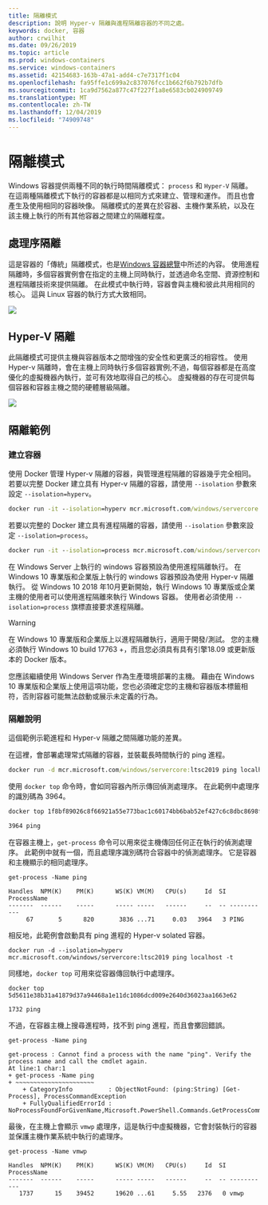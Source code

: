 ```yaml
---
title: 隔離模式
description: 說明 Hyper-v 隔離與進程隔離容器的不同之處。
keywords: docker, 容器
author: crwilhit
ms.date: 09/26/2019
ms.topic: article
ms.prod: windows-containers
ms.service: windows-containers
ms.assetid: 42154683-163b-47a1-add4-c7e7317f1c04
ms.openlocfilehash: fa95ffe1c699a2c837076fcc1b662f6b792b7dfb
ms.sourcegitcommit: 1ca9d7562a877c47f227f1a8e6583cb024909749
ms.translationtype: MT
ms.contentlocale: zh-TW
ms.lasthandoff: 12/04/2019
ms.locfileid: "74909748"
---
```

# <a name="isolation-modes"></a>隔離模式

Windows 容器提供兩種不同的執行時間隔離模式： `process` 和 `Hyper-V` 隔離。 在這兩種隔離模式下執行的容器都是以相同方式來建立、管理和運作。 而且也會產生及使用相同的容器映像。 隔離模式的差異在於容器、主機作業系統，以及在該主機上執行的所有其他容器之間建立的隔離程度。

## <a name="process-isolation"></a>處理序隔離

這是容器的「傳統」隔離模式，也是[Windows 容器總覽](../about/index.md)中所述的內容。 使用進程隔離時，多個容器實例會在指定的主機上同時執行，並透過命名空間、資源控制和進程隔離技術來提供隔離。 在此模式中執行時，容器會與主機和彼此共用相同的核心。  這與 Linux 容器的執行方式大致相同。

![](media/container-arch-process.png)

## <a name="hyper-v-isolation"></a>Hyper-V 隔離
此隔離模式可提供主機與容器版本之間增強的安全性和更廣泛的相容性。 使用 Hyper-v 隔離時，會在主機上同時執行多個容器實例;不過，每個容器都是在高度優化的虛擬機器內執行，並可有效地取得自己的核心。 虛擬機器的存在可提供每個容器和容器主機之間的硬體層級隔離。

![](media/container-arch-hyperv.png)

## <a name="isolation-examples"></a>隔離範例

### <a name="create-container"></a>建立容器

使用 Docker 管理 Hyper-v 隔離的容器，與管理進程隔離的容器幾乎完全相同。 若要以完整 Docker 建立具有 Hyper-v 隔離的容器，請使用 `--isolation` 參數來設定 `--isolation=hyperv`。

```cmd
docker run -it --isolation=hyperv mcr.microsoft.com/windows/servercore:ltsc2019 cmd
```

若要以完整的 Docker 建立具有進程隔離的容器，請使用 `--isolation` 參數來設定 `--isolation=process`。

```cmd
docker run -it --isolation=process mcr.microsoft.com/windows/servercore:ltsc2019 cmd
```

在 Windows Server 上執行的 windows 容器預設為使用進程隔離執行。 在 Windows 10 專業版和企業版上執行的 windows 容器預設為使用 Hyper-v 隔離執行。 從 Windows 10 2018 年10月更新開始，執行 Windows 10 專業版或企業主機的使用者可以使用進程隔離來執行 Windows 容器。 使用者必須使用 `--isolation=process` 旗標直接要求進程隔離。

> [!WARNING]
> 在 Windows 10 專業版和企業版上以進程隔離執行，適用于開發/測試。 您的主機必須執行 Windows 10 build 17763 +，而且您必須具有具有引擎18.09 或更新版本的 Docker 版本。
> 
> 您應該繼續使用 Windows Server 作為生產環境部署的主機。 藉由在 Windows 10 專業版和企業版上使用這項功能，您也必須確定您的主機和容器版本標籤相符，否則容器可能無法啟動或展示未定義的行為。

### <a name="isolation-explanation"></a>隔離說明

這個範例示範進程和 Hyper-v 隔離之間隔離功能的差異。

在這裡，會部署處理常式隔離的容器，並裝載長時間執行的 ping 進程。

``` cmd
docker run -d mcr.microsoft.com/windows/servercore:ltsc2019 ping localhost -t
```

使用 `docker top` 命令時，會如同容器內所示傳回偵測處理序。 在此範例中處理序的識別碼為 3964。

``` cmd
docker top 1f8bf89026c8f66921a55e773bac1c60174bb6bab52ef427c6c8dbc8698f9d7a

3964 ping
```

在容器主機上，`get-process` 命令可以用來從主機傳回任何正在執行的偵測處理序。 此範例中就有一個，而且處理序識別碼符合容器中的偵測處理序。 它是容器和主機顯示的相同處理序。

```
get-process -Name ping

Handles  NPM(K)    PM(K)      WS(K) VM(M)   CPU(s)     Id  SI ProcessName
-------  ------    -----      ----- -----   ------     --  -- -----------
     67       5      820       3836 ...71     0.03   3964   3 PING
```

相反地，此範例會啟動具有 ping 進程的 Hyper-v solated 容器。

```
docker run -d --isolation=hyperv mcr.microsoft.com/windows/servercore:ltsc2019 ping localhost -t
```

同樣地，`docker top` 可用來從容器傳回執行中處理序。

```
docker top 5d5611e38b31a41879d37a94468a1e11dc1086dcd009e2640d36023aa1663e62

1732 ping
```

不過，在容器主機上搜尋進程時，找不到 ping 進程，而且會擲回錯誤。

```
get-process -Name ping

get-process : Cannot find a process with the name "ping". Verify the process name and call the cmdlet again.
At line:1 char:1
+ get-process -Name ping
+ ~~~~~~~~~~~~~~~~~~~~~~
    + CategoryInfo          : ObjectNotFound: (ping:String) [Get-Process], ProcessCommandException
    + FullyQualifiedErrorId : NoProcessFoundForGivenName,Microsoft.PowerShell.Commands.GetProcessCommand
```

最後，在主機上會顯示 `vmwp` 處理序，這是執行中虛擬機器，它會封裝執行的容器並保護主機作業系統中執行的處理序。

```
get-process -Name vmwp

Handles  NPM(K)    PM(K)      WS(K) VM(M)   CPU(s)     Id  SI ProcessName
-------  ------    -----      ----- -----   ------     --  -- -----------
   1737      15    39452      19620 ...61     5.55   2376   0 vmwp
```
